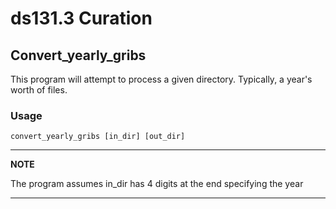 # ds131.3 Curation

## Convert_yearly_gribs

This program will attempt to process a given directory. Typically, a year's worth of files.

### Usage
```
convert_yearly_gribs [in_dir] [out_dir]
```

---
**NOTE**

The program assumes in_dir has 4 digits at the end specifying the year 

---
